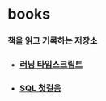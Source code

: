 # books

### 책을 읽고 기록하는 저장소

- ### [러닝 타입스크립트](https://github.com/kiyoung92/books/tree/main/%EB%9F%AC%EB%8B%9D-%ED%83%80%EC%9E%85%EC%8A%A4%ED%81%AC%EB%A6%BD%ED%8A%B8)
- ### [SQL 첫걸음](https://github.com/kiyoung92/books/tree/main/SQL-%EC%B2%AB%EA%B1%B8%EC%9D%8C)
